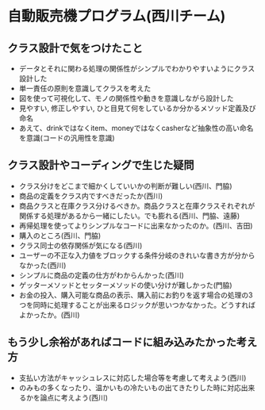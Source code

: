 # 自動販売機プログラム(西川チーム)

## クラス設計で気をつけたこと

+ データとそれに関わる処理の関係性がシンプルでわかりやすいようにクラス設計した
+ 単一責任の原則を意識してクラスを考えた
+ 図を使って可視化して、モノの関係性や動きを意識しながら設計した
+ 見やすい, 修正しやすい, ひと目見て何をしているか分かるメソッド定義及び命名
+ あえて、drinkではなくitem、moneyではなくcasherなど抽象性の高い命名を意識(コードの汎用性を意識)

## クラス設計やコーディングで生じた疑問

+ クラス分けをどこまで細かくしていいかの判断が難しい(西川、門脇)
+ 商品の定義をクラス内ですべきだったか(西川)
+ 商品クラスと在庫クラス分けるべきか。商品クラスと在庫クラスそれぞれが関係する処理があるから一緒にしたい。でも膨れる(西川、門脇、遠藤)
+ 再帰処理を使ってよりシンプルなコードに出来なかったのか。(西川、吉田)
+ 購入のところ(西川、門脇)
+ クラス同士の依存関係が気になる(西川)
+ ユーザーの不正な入力値をブロックする条件分岐のきれいな書き方が分からなかった(西川)
+ シンプルに商品の定義の仕方がわからんかった(西川)
+ ゲッターメソッドとセッターメソッドの使い分けが難しかった(門脇)
+ お金の投入、購入可能な商品の表示、購入前にお釣りを返す場合の処理の3つを同時に処理することが出来るロジックが思いつかなかった。どうすればよかったか。(西川)


## もう少し余裕があればコードに組み込みたかった考え方

+ 支払い方法がキャッシュレスに対応した場合等を考慮して考えよう(西川)
+ のみもの多くなったり、温かいもの冷たいもの出てきたりした時に対応出来るかを論点に考えよう(西川)

